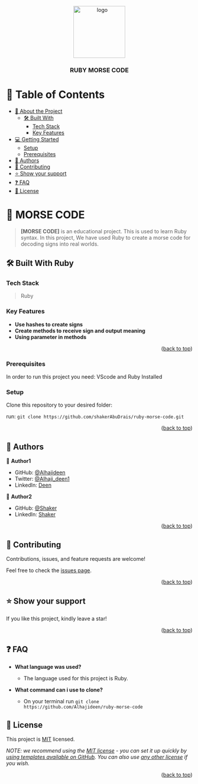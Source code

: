 <a name="readme-top"></a>

<div align="center">
  <img src="murple_logo.png" alt="logo" width="140"  height="auto" />
  <br/>

  <h3><b>RUBY MORSE CODE</b></h3>

</div>

# 📗 Table of Contents

- [📖 About the Project](#about-project)
  - [🛠 Built With](#built-with)
    - [Tech Stack](#tech-stack)
    - [Key Features](#key-features)
- [💻 Getting Started](#getting-started)
  - [Setup](#setup)
  - [Prerequisites](#prerequisites)
- [👥 Authors](#authors)
- [🤝 Contributing](#contributing)
- [⭐️ Show your support](#support)
- [❓ FAQ](#faq)
- [📝 License](#license)

# 📖 MORSE CODE <a name="about-project"></a>

> **[MORSE CODE]** is an educational project. This is used to learn Ruby syntax. In this project, We have used Ruby to create a morse code for decoding signs into real worlds.

## 🛠 Built With <a name="built-with">Ruby</a>

### Tech Stack <a name="tech-stack"></a>

> Ruby


### Key Features <a name="key-features"></a>

- **Use hashes to create signs**
- **Create methods to receive sign and output meaning**
- **Using parameter in methods**

<p align="right">(<a href="#readme-top">back to top</a>)</p>

### Prerequisites

In order to run this project you need: VScode and Ruby Installed

### Setup

Clone this repository to your desired folder:

run: `git clone https://github.com/shakerAbuDrais/ruby-morse-code.git`

<p align="right">(<a href="#readme-top">back to top</a>)</p>

## 👥 Authors <a name="authors"></a>

👤 **Author1**

- GitHub: [@Alhajideen](https://github.com/Alhajideen)
- Twitter: [@Alhaji_deen1](https://twitter.com/Alhaji_deen1)
- LinkedIn: [Deen](https://linkedin.com/in/nurudeen-salifu-776753244)

👤 **Author2**

- GitHub: [@Shaker](https://github.com/shakerAbuDrais/)
- LinkedIn: [Shaker](https://www.linkedin.com/in/shaker-abady/)

<p align="right">(<a href="#readme-top">back to top</a>)</p>

## 🤝 Contributing <a name="contributing"></a>

Contributions, issues, and feature requests are welcome!

Feel free to check the [issues page](https://github.com/shakerAbuDrais/ruby-morse-code.git/issues).

<p align="right">(<a href="#readme-top">back to top</a>)</p>

## ⭐️ Show your support <a name="support"></a>

If you like this project, kindly leave a star! 

<p align="right">(<a href="#readme-top">back to top</a>)</p>

## ❓ FAQ <a name="faq"></a>

- **What language was used?**

  - The language used for this project is Ruby.

- **What command can i use to clone?**

  - On your terminal run `git clone https://github.com/Alhajideen/ruby-morse-code`


## 📝 License <a name="license"></a>

This project is [MIT](hhttps://github.com/shakerAbuDrais/ruby-morse-code/blob/morse-code/LICENSE) licensed.

_NOTE: we recommend using the [MIT license](https://choosealicense.com/licenses/mit/) - you can set it up quickly by [using templates available on GitHub](https://docs.github.com/en/communities/setting-up-your-project-for-healthy-contributions/adding-a-license-to-a-repository). You can also use [any other license](https://choosealicense.com/licenses/) if you wish._

<p align="right">(<a href="#readme-top">back to top</a>)</p>

